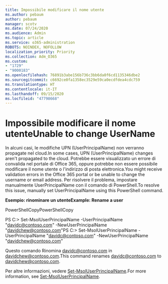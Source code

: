 ```yaml
---
title: Impossibile modificare il nome utente
ms.author: pebaum
author: pebaum
manager: scotv
ms.date: 07/24/2020
ms.audience: Admin
ms.topic: article
ms.service: o365-administration
ROBOTS: NOINDEX, NOFOLLOW
localization_priority: Priority
ms.collection: Adm_O365
ms.custom:
- "1729"
- "9000183"
ms.openlocfilehash: 76891b3abe156b736c3bb6da0f6cd1135346dbe2
ms.sourcegitcommit: c6692ce0fa1358ec3529e59ca0ecdfdea4cdc759
ms.translationtype: HT
ms.contentlocale: it-IT
ms.lasthandoff: 09/15/2020
ms.locfileid: "47798668"
---
```

# <a name="unable-to-change-username"></a><span data-ttu-id="cad1a-102">Impossibile modificare il nome utente</span><span class="sxs-lookup"><span data-stu-id="cad1a-102">Unable to change UserName</span></span>

<span data-ttu-id="cad1a-103">In alcuni casi, le modifiche UPN (UserPrincipalName) non verranno propagate nel cloud.</span><span class="sxs-lookup"><span data-stu-id="cad1a-103">In some cases, UPN (UserPrincipalName) changes aren't propagated to the cloud.</span></span> <span data-ttu-id="cad1a-104">Potrebbe essere visualizzato un errore di convalida nel portale di Office 365, oppure potrebbe non essere possibile modificare il nome utente o l'indirizzo di posta elettronica.</span><span class="sxs-lookup"><span data-stu-id="cad1a-104">You might receive validation errors in the Office 365 portal or be unable to change the username or email address.</span></span> <span data-ttu-id="cad1a-105">Per risolvere il problema, impostare manualmente UserPrincipalName con il comando di PowerShell.</span><span class="sxs-lookup"><span data-stu-id="cad1a-105">To resolve this issue, manually set UserPrincipalName using this PowerShell command.</span></span>

<span data-ttu-id="cad1a-106">**Esempio: rinominare un utente**</span><span class="sxs-lookup"><span data-stu-id="cad1a-106">**Example: Rename a user**</span></span>

<span data-ttu-id="cad1a-107">PowerShellCopy</span><span class="sxs-lookup"><span data-stu-id="cad1a-107">PowerShellCopy</span></span>

<span data-ttu-id="cad1a-108">PS C:\> Set-MsolUserPrincipalName -UserPrincipalName "davidc@contoso.com" -NewUserPrincipalName "davidchew@contoso.com"</span><span class="sxs-lookup"><span data-stu-id="cad1a-108">PS C:\> Set-MsolUserPrincipalName -UserPrincipalName "davidc@contoso.com" -NewUserPrincipalName "davidchew@contoso.com"</span></span>

<span data-ttu-id="cad1a-109">Questo comando Rinomina davidc@contoso.com in davidchew@contoso.com.</span><span class="sxs-lookup"><span data-stu-id="cad1a-109">This command renames davidc@contoso.com to davidchew@contoso.com.</span></span>

<span data-ttu-id="cad1a-110">Per altre informazioni, vedere [Set-MsolUserPrincipalName](https://docs.microsoft.com/powershell/module/msonline/set-msoluserprincipalname?view=azureadps-1.0).</span><span class="sxs-lookup"><span data-stu-id="cad1a-110">For more information, see [Set-MsolUserPrincipalName](https://docs.microsoft.com/powershell/module/msonline/set-msoluserprincipalname?view=azureadps-1.0).</span></span>